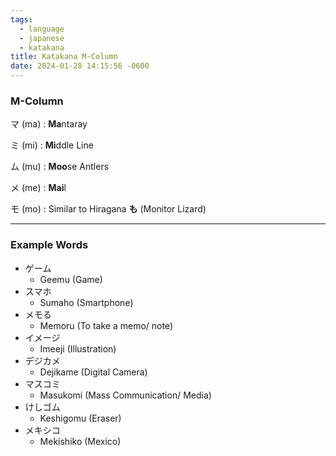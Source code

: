 ```yaml
---
tags:
  - language
  - japanese
  - katakana
title: Katakana M-Column
date: 2024-01-28 14:15:56 -0600
---
```


### M-Column

マ (ma) : **Ma**ntaray

ミ (mi) : **Mi**ddle Line

ム (mu) : **Moo**se Antlers

メ (me) : **Mai**l

モ (mo) : Similar to Hiragana **も** (Monitor Lizard)

---

### Example Words

* ゲーム
	* Geemu (Game)
* スマホ
	* Sumaho (Smartphone)
* メモる
	* Memoru (To take a memo/ note)
* イメージ
	* Imeeji (Illustration)
* デジカメ
	* Dejikame (Digital Camera)
* マスコミ
	* Masukomi (Mass Communication/ Media)
* けしゴム
	* Keshigomu (Eraser)
* メキシコ
	* Mekishiko (Mexico)
